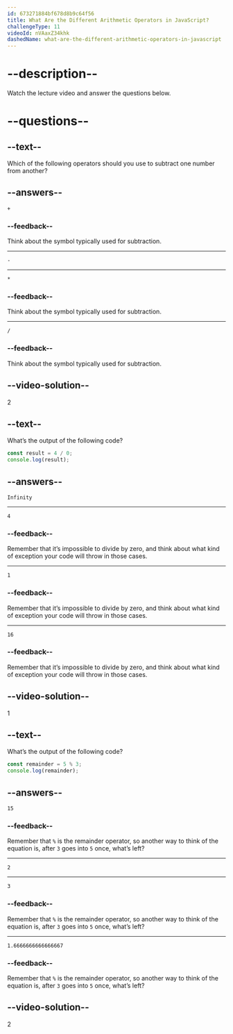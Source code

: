 ```yaml
---
id: 673271884bf678d8b9c64f56
title: What Are the Different Arithmetic Operators in JavaScript?
challengeType: 11
videoId: nVAaxZ34khk
dashedName: what-are-the-different-arithmetic-operators-in-javascript
---
```


# --description--

Watch the lecture video and answer the questions below.

# --questions--

## --text--

Which of the following operators should you use to subtract one number from another?

## --answers--

`+`

### --feedback--

Think about the symbol typically used for subtraction.

---

`-`

---

`*`

### --feedback--

Think about the symbol typically used for subtraction.

---

`/`

### --feedback--

Think about the symbol typically used for subtraction.

## --video-solution--

2

## --text--

What’s the output of the following code?

```js
const result = 4 / 0;
console.log(result);
```

## --answers--

`Infinity`

---

`4`

### --feedback--

Remember that it’s impossible to divide by zero, and think about what kind of exception your code will throw in those cases.

---

`1`

### --feedback--

Remember that it’s impossible to divide by zero, and think about what kind of exception your code will throw in those cases.

---

`16`

### --feedback--

Remember that it’s impossible to divide by zero, and think about what kind of exception your code will throw in those cases.

## --video-solution--

1

## --text--

What’s the output of the following code?

```js
const remainder = 5 % 3;
console.log(remainder);
```

## --answers--

`15`

### --feedback--

Remember that `%` is the remainder operator, so another way to think of the equation is, after `3` goes into `5` once, what’s left?

---

`2`

---

`3`

### --feedback--

Remember that `%` is the remainder operator, so another way to think of the equation is, after `3` goes into `5` once, what’s left?

---

`1.6666666666666667`

### --feedback--

Remember that `%` is the remainder operator, so another way to think of the equation is, after `3` goes into `5` once, what’s left?

## --video-solution--

2
